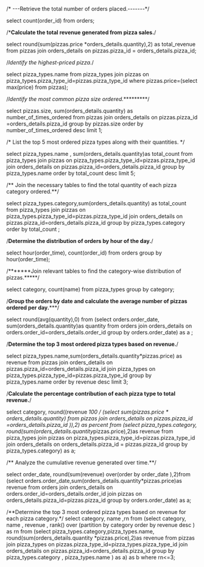 /* ---Retrieve the total number of orders placed.-------*/

select count(order_id) from orders;

/***Calculate the total revenue generated from pizza sales.**/

select round(sum(pizzas.price *orders_details.quantity),2) as total_revenue from 
pizzas join orders_details
on pizzas.pizza_id = orders_details.pizza_id;

/*Identify the highest-priced pizza.*/

select pizza_types.name from pizza_types
join pizzas
on pizza_types.pizza_type_id=pizzas.pizza_type_id where pizzas.price=(select max(price) from pizzas);

/*Identify the most common pizza size ordered.**********/

select pizzas.size, sum(orders_details.quantity) as number_of_times_ordered from 
pizzas join orders_details
on pizzas.pizza_id =orders_details.pizza_id
group by pizzas.size order by number_of_times_ordered desc limit 1;

/* List the top 5 most ordered pizza types along with their quantities. */

select pizza_types.name , sum(orders_details.quantity)as total_count from 
pizza_types join pizzas
on pizza_types.pizza_type_id=pizzas.pizza_type_id
join orders_details
on pizzas.pizza_id=orders_details.pizza_id
group by pizza_types.name  order by total_count desc limit 5;

/** Join the necessary tables to find the total quantity of each pizza category ordered.**/

select pizza_types.category,sum(orders_details.quantity) as total_count from  pizza_types join pizzas
on pizza_types.pizza_type_id=pizzas.pizza_type_id
join orders_details
on pizzas.pizza_id=orders_details.pizza_id
group by pizza_types.category  order by total_count ;

/**Determine the distribution of orders by hour of the day.**/

select hour(order_time), count(order_id) from orders group by hour(order_time);

/*******Join relevant tables to find the category-wise distribution of pizzas.*****/

select category, count(name) from pizza_types group by category;

/******Group the orders by date and calculate the average number of pizzas ordered per day.*********/

select round(avg(quantity),0) from (select orders.order_date, sum(orders_details.quantity)as quantity from orders join orders_details
on orders.order_id=orders_details.order_id
group by orders.order_date) as a ;

/**Determine the top 3 most ordered pizza types based on revenue.**/

select pizza_types.name,sum(orders_details.quantity*pizzas.price) as revenue from 
pizzas join orders_details
on pizzas.pizza_id=orders_details.pizza_id
join pizza_types
on pizza_types.pizza_type_id=pizzas.pizza_type_id
group by pizza_types.name order by revenue desc limit 3;

/**Calculate the percentage contribution of each pizza type to total revenue.**/

select category, round((revenue *100 / (select sum(pizzas.price * orders_details.quantity) from pizzas join orders_details
on pizzas.pizza_id =orders_details.pizza_id )),2) as percent from 
(select pizza_types.category, round(sum(orders_details.quantity*pizzas.price),2)as revenue 
from pizza_types join pizzas
on pizza_types.pizza_type_id=pizzas.pizza_type_id
join orders_details
on orders_details.pizza_id = pizzas.pizza_id group by pizza_types.category) as a;

/** Analyze the cumulative revenue generated over time.**/

select order_date, round(sum(revenue) over(order by order_date ),2)from (select orders.order_date,sum(orders_details.quantity*pizzas.price)as revenue from orders join orders_details
on orders.order_id=orders_details.order_id
join pizzas
on orders_details.pizza_id=pizzas.pizza_id
group by orders.order_date) as a;

/**Determine the top 3 most ordered pizza types based on revenue for each pizza category.*/
select category, name ,rn from (select category, name , revenue , rank() over (partition by category order by revenue desc ) as rn from (select pizza_types.category,pizza_types.name, round(sum(orders_details.quantity *pizzas.price),2)as revenue from 
pizzas join pizza_types
on pizzas.pizza_type_id=pizza_types.pizza_type_id
join orders_details
on pizzas.pizza_id=orders_details.pizza_id
group by pizza_types.category , pizza_types.name ) as a) as b where rn<=3;
